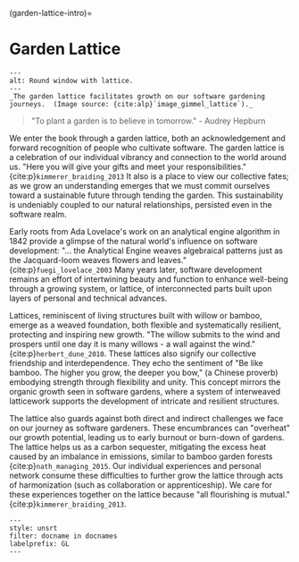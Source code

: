 (garden-lattice-intro)=

# Garden Lattice

```{figure} ../assets/640px-Rundes_Fenster_mit_Gitter.jpeg
---
alt: Round window with lattice.
---
_The garden lattice facilitates growth on our software gardening journeys.  (Image source: {cite:alp}`image_gimmel_lattice`)._
```

> "To plant a garden is to believe in tomorrow."
> \- Audrey Hepburn

We enter the book through a garden lattice, both an acknowledgement and forward recognition of people who cultivate software.
The garden lattice is a celebration of our individual vibrancy and connection to the world around us.
"Here you will give your gifts and meet your responsibilities." {cite:p}`kimmerer_braiding_2013`
It also is a place to view our collective fates; as we grow an understanding emerges that we must commit ourselves toward a sustainable future through tending the garden.
This sustainability is undeniably coupled to our natural relationships, persisted even in the software realm.

Early roots from Ada Lovelace's work on an analytical engine algorithm in 1842 provide a glimpse of the natural world's influence on software development: "… the Analytical Engine weaves algebraical patterns just as the Jacquard-loom weaves flowers and leaves." {cite:p}`fuegi_lovelace_2003` <!-- codespell-ignore -->
Many years later, software development remains an effort of intertwining beauty and function to enhance well-being through a growing system, or lattice, of interconnected parts built upon layers of personal and technical advances.

Lattices, reminiscent of living structures built with willow or bamboo, emerge as a weaved foundation, both flexible and systematically resilient, protecting and inspiring new growth.
"The willow submits to the wind and prospers until one day it is many willows - a wall against the wind." {cite:p}`herbert_dune_2010`.
These lattices also signify our collective friendship and interdependence.
They echo the sentiment of "Be like bamboo. The higher you grow, the deeper you bow," (a Chinese proverb) embodying strength through flexibility and unity.
This concept mirrors the organic growth seen in software gardens, where a system of interweaved latticework supports the development of intricate and resilient structures.

The lattice also guards against both direct and indirect challenges we face on our journey as software gardeners.
These encumbrances can "overheat" our growth potential, leading us to early burnout or burn-down of gardens.
The lattice helps us as a carbon sequester, mitigating the excess heat caused by an imbalance in emissions, similar to bamboo garden forests {cite:p}`nath_managing_2015`.
Our individual experiences and personal network consume these difficulties to further grow the lattice through acts of harmonization (such as collaboration or apprenticeship).
We care for these experiences together on the lattice because "all flourishing is mutual." {cite:p}`kimmerer_braiding_2013`.

```{bibliography}
---
style: unsrt
filter: docname in docnames
labelprefix: GL
---
```
